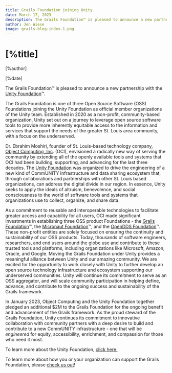 ```yaml
---
title: Grails Foundation joining Unity
date: March 17, 2023
description: The Grails Foundation™ is pleased to announce a new partnership with the Unity Foundation.
author: Jen Wiese
image: grails-blog-index-1.png
---
```


# [%title]

[%author]

[%date]


The Grails Foundation™ is pleased to announce a new partnership with the [Unity Foundation](https://unityfoundation.io/)™.

The Grails Foundation is one of three Open Source Software (OSS) Foundations joining the Unity Foundation as official member organizations of the Unity team. Established in 2020 as a non-profit, community-based organization, Unity set out on a journey to leverage open source software tools to provide more inherently equitable access to the information and services that support the needs of the greater St. Louis area community, with a focus on the underserved.

Dr. Ebrahim Moshiri, founder of St. Louis-based technology company, [Object Computing, Inc](https://objectcomputing.com/). (OCI), envisioned a radically new way of serving the community by extending all of the openly available tools and systems that OCI had been building, supporting, and advancing for the last three decades. The [Unity Foundation](https://unityfoundation.io/#projects) was organized to drive the engineering of a new kind of CommUNITY Infrastructure and data sharing ecosystem that, through collaborations and partnerships with other St. Louis based organizations, can address the digital divide in our region. In essence, Unity seeks to apply the ideals of altruism, benevolence, and social consciousness to the world of software tools and systems that organizations use to collect, organize, and share data.

As a commitment to reusable and interoperable technologies to facilitate greater access and capability for all users, OCI made significant investments in establishing three OSS product Foundations - the [Grails Foundation](https://grails.org/foundation/index.html)™, the [Micronaut Foundation](https://micronaut.io/foundation/)™, and the [OpenDDS Foundation](https://opendds.org/foundation/)™. These non-profit entities are solely focused on ensuring the continuity and sustainability of our OSS products. Today, thousands of software engineers, researchers, and end users around the globe use and contribute to these trusted tools and platforms, including organizations like Microsoft, Amazon, Oracle, and Google.
Moving the Grails Foundation under Unity provides a meaningful alliance between Unity and our amazing community. We are excited for the opportunity to work closely with Unity to further develop an open source technology infrastructure and ecosystem supporting our underserved communities. Unity will continue its commitment to serve as an OSS aggregator, and will scale community participation in helping define, advance, and contribute to the ongoing success and sustainability of the Grails framework.

In January 2023, Object Computing and the Unity Foundation together pledged an additional $2M to the Grails Foundation for the ongoing benefit and advancement of the Grails framework. As the proud steward of the Grails Foundation, Unity continues its commitment to innovative collaboration with community partners with a deep desire to build and contribute to a new CommUNITY infrastructure - one that will be _engineered_ for equity, accessibility, enrichment, and compassion for those who need it most.

To learn more about the Unity Foundation, [click here.](https://unityfoundation.io/)

To learn more about how you or your organization can support the Grails Foundation, please [check us out](https://grails.org/foundation/sponsorship.html#corporatesponsorship/)!
